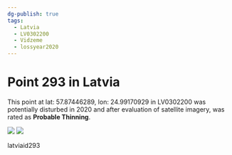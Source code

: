 ```yaml
---
dg-publish: true
tags:
  - Latvia
  - LV0302200
  - Vidzeme
  - lossyear2020
---
```


# Point 293 in Latvia

This point at lat: 57.87446289, lon: 24.99170929 in LV0302200 was potentially disturbed in 2020 and after evaluation of satellite imagery, was rated as **Probable Thinning**.

<div class='juxtapose' data-showcredits='false'>
<img src='https://baserow-backend-production20240528124524339000000001.s3.amazonaws.com/user_files/3SyW4DEC8jMeqQ9zPK3fSqvETy9ULjs8_ea1f1ad9428f98f84b5d8414b5836e0d73c7a75aea4a9314d870081c87bec50f.png' data-label='May 2019' />
<img src='https://baserow-backend-production20240528124524339000000001.s3.amazonaws.com/user_files/nGXsvZAu3GghTMqt35U9iwMGWZirS0u8_2cdfbdc06f185cddbc2e203ec1420cc1ca77c4831089316e867ed3dd7250250c.png' data-label='May 2023' />
</div>

latviaid293